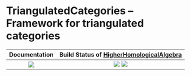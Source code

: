 <!-- BEGIN HEADER -->
# TriangulatedCategories – Framework for triangulated categories

| **Documentation**         | **Build Status of [HigherHomologicalAlgebra](/../../)**                                            |
|:-------------------------:|:-----------------------------------------------------------:|
| [![][docs-img]][docs-url] | [![][tests-img]][tests-url] [![][codecov-img]][codecov-url] |
<!-- END HEADER -->

<!-- BEGIN FOOTER -->
[docs-img]: https://img.shields.io/badge/docs-stable-blue.svg
[docs-url]: https://homalg-project.github.io/HigherHomologicalAlgebra/TriangulatedCategories/doc/chap0_mj.html

[tests-img]: https://github.com/homalg-project/HigherHomologicalAlgebra/workflows/Tests/badge.svg
[tests-url]: https://github.com/homalg-project/HigherHomologicalAlgebra/actions?query=workflow%3ATests

[codecov-img]: https://codecov.io/gh/homalg-project/HigherHomologicalAlgebra/branch/master/graph/badge.svg
[codecov-url]: https://codecov.io/gh/homalg-project/HigherHomologicalAlgebra
<!-- END FOOTER -->
